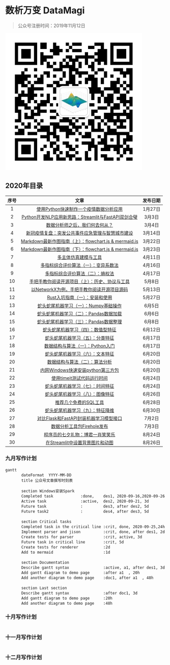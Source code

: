 # 数析万变 DataMagi

> 公众号注册时间：2019年11月12日

![](img/qr_code.jpg)



## 2020年目录

| 序号 |                             文章                             | 发布日期 |
| :--: | :----------------------------------------------------------: | :------: |
|  1   | [使用Python快速制作一个疫情数据分析应用](https://mp.weixin.qq.com/s?__biz=MzIyMDkxMjAyOA==&mid=2247483663&idx=1&sn=b26ad25fee48912ac49178afc74faf8a&chksm=97c581fca0b208ea1b8600e894dc722d95e04035f05d51062ab38915df6867e93a4d8d23241a&scene=158#rd) | 1月27日  |
|  2   | [Python开发NLP应用新思路：Streamlit与FastAPI双剑合璧](https://mp.weixin.qq.com/s/Nv3z0SUHb1SckGFe4OLsmg) |  3月3日  |
|  3   | [数据分析师之后，我们何去何从？](https://mp.weixin.qq.com/s/F0eWxzYOSnXMfR8t3_XbaQ) |  3月4日  |
|  4   | [新冠疫情复盘：突发公共事件应急管理与智慧城市建设](https://mp.weixin.qq.com/s/jGa4I_rj0wWUchWIPGmnOw) | 3月14日  |
|  5   | [Markdown最新作图指南（上）：flowchart.js & mermaid.js](https://mp.weixin.qq.com/s/uM0IlJ-lCeqGOyH_pzTvXA) | 3月22日  |
|  6   | [Markdown最新作图指南（下）：flowchart.js & mermaid.js](https://mp.weixin.qq.com/s/6HIU5y83mhHTYgZdy0ccrw) | 3月23日  |
|  7   | [多主体仿真建模与工具](https://mp.weixin.qq.com/s/o2voPO-g7TfyGks1-2RzEg) | 4月11日  |
|  8   | [多指标综合评价算法（一）：变异系数法](https://mp.weixin.qq.com/s/1fxw4tnKmxqTZIYjQY4xiQ) | 4月16日  |
|  9   | [多指标综合评价算法（二）：熵权法](https://mp.weixin.qq.com/s/bea9u0jqfhBH5z88LVNWEQ) | 4月17日  |
|  10  | [手把手教你阅读开源项目（上）：历史、协议与工具](https://mp.weixin.qq.com/s/cql9MW3AP0ATC9lQ00quOQ) |  5月8日  |
|  11  | [以NetworkX为例，手把手教你阅读开源项目源码](https://mp.weixin.qq.com/s/Dk6Xp3QJ3pswUuXwCrxTAA) | 5月13日  |
|  12  | [Rust入坑指南（一）：安装和使用](https://mp.weixin.qq.com/s/-dwTkPBD21FeSYnIgmTlHw) | 5月27日  |
|  13  | [蛇头蛇尾机器学习（一）：Numpy基础操作](https://mp.weixin.qq.com/s/5ktttgpYDRKNDa91xp4FBQ) |  6月5日  |
|  14  | [蛇头蛇尾机器学习（二）：Pandas数据加载](https://mp.weixin.qq.com/s/vFsQCpHxqUQwgf5CmVDcGQ) |  6月6日  |
|  15  | [蛇头蛇尾机器学习（三）：Pandas数据整理](https://mp.weixin.qq.com/s/iLfnMYrWNk_6ShuSyoaR8Q) |  6月8日  |
|  16  | [蛇头蛇尾机器学习（四）：数值型特征](https://mp.weixin.qq.com/s/mv93kT5CrAdRuJyknNBjCg) | 6月12日  |
|  17  | [蛇头蛇尾机器学习（五）：分类特征](https://mp.weixin.qq.com/s/xX7k__9yXSpCKzfNizeScg) | 6月17日  |
|  18  | [数据结构与算法（一）：Python入门](https://mp.weixin.qq.com/s/QlX5lwmA9mvDRHqjNq04QA) | 6月17日  |
|  19  | [蛇头蛇尾机器学习（六）：文本特征](https://mp.weixin.qq.com/s/hDRtBa2jcgnqCgQMZa7ktQ) | 6月20日  |
|  20  | [数据结构与算法（二）：算法分析](https://mp.weixin.qq.com/s/A1FfA-n7oP1bz3zjZojpSg) | 6月20日  |
|  21  | [内网Windows快速安装python第三方包](https://mp.weixin.qq.com/s/uQDUGLRRmeTsilG4UWZqSQ) | 6月20日  |
|  22  | [使用timeit测试代码运行时间](https://mp.weixin.qq.com/s/Lfx2iiUniQdu1I38sHwnow) | 6月24日  |
|  23  | [蛇头蛇尾机器学习（七）：时间特征](https://mp.weixin.qq.com/s/l7YwIxGkxHuhcOa_Sv7WaQ) | 6月24日  |
|  24  | [蛇头蛇尾机器学习（八）：图像特征](https://mp.weixin.qq.com/s/VtBJAeonemhO6zuB4rjqRg) | 6月26日  |
|  25  | [推荐几个免费的SQL工具](https://mp.weixin.qq.com/s?__biz=MzIyMDkxMjAyOA==&mid=2247484448&idx=1&sn=09cda229523eb4fd90a837b436973fc4&chksm=97c584d3a0b20dc5d8ecb58aae2d73ec2d1f607debf00589d85413e833ff47660d966fe5bdba&&sessionid=0&scene=126&subscene=0&clicktime=1598603580&enterid=1598603580#rd) | 6月28日  |
|  26  | [蛇头蛇尾机器学习（九）：特征降维](https://mp.weixin.qq.com/s/h-BpFWek7NH9fT_jLfqjhw) | 6月30日  |
|  27  | [对比Flask和FastAPI封装机器学习模型接口](https://mp.weixin.qq.com/s/i26p3pDgZ6pjDku609bq2A) |  7月2日  |
|  28  | [数据分析工具包Firehole发布](https://mp.weixin.qq.com/s/6s7DJ7H2jiPw-HJAFEUTCA) |  7月3日  |
|  29  | [程序员的七夕礼物：博君一肖笑笑乐](https://mp.weixin.qq.com/s/KjjuUInr-zVWWDPVQjbIwA) | 8月24日  |
|  30  | [在Streamlit中设置背景图片和动图](https://mp.weixin.qq.com/s/JanyRPu43Yqi32sSO6oZRQ) | 8月26日  |





### 九月写作计划

```
gantt
       dateFormat  YYYY-MM-DD
       title 公众号文章撰写时刻表

       section Windows安装Spark
       Completed task            :done,    des1, 2020-09-16,2020-09-26
       Active task               :active,  des2, 2020-09-21, 3d
       Future task               :         des3, after des2, 5d
       Future task2              :         des4, after des3, 5d

       section Critical tasks
       Completed task in the critical line :crit, done, 2020-09-25,24h
       Implement parser and jison          :crit, done, after des1, 2d
       Create tests for parser             :crit, active, 3d
       Future task in critical line        :crit, 5d
       Create tests for renderer           :2d
       Add to mermaid                      :1d

       section Documentation
       Describe gantt syntax               :active, a1, after des1, 3d
       Add gantt diagram to demo page      :after a1  , 20h
       Add another diagram to demo page    :doc1, after a1  , 48h

       section Last section
       Describe gantt syntax               :after doc1, 3d
       Add gantt diagram to demo page      :20h
       Add another diagram to demo page    :48h
```



### 十月写作计划

```

```



### 十一月写作计划

```

```



### 十二月写作计划

```

```







